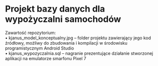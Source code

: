# Projekt bazy danych dla wypożyczalni samochodów
Zawartość repozytorium: <br/>
•	kjanus_model_konceptualny.jpg – folder projektu zawierający jego kod źródłowy, możliwy do zbudowania i kompilacji w środowisku programistycznym Android Studio<br/>
•	kjanus_wypozyczalnia.sql – nagranie prezentujące działanie stworzonej aplikacji na emulatorze smarfonu Pixel 7 <br/>
<br/>
